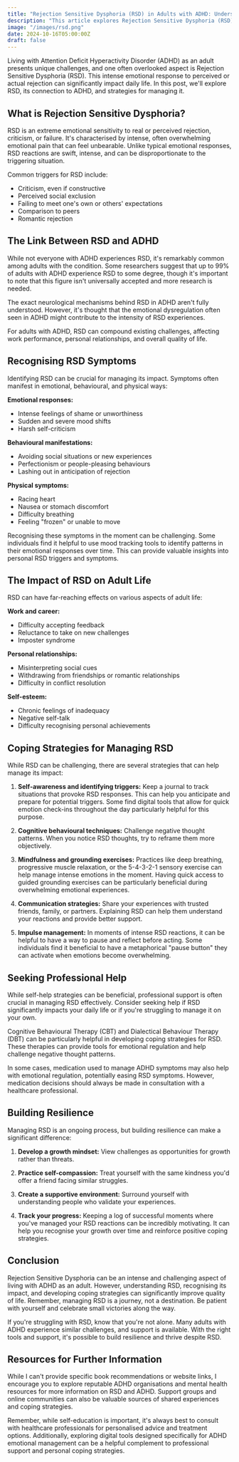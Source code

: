 ```yaml
---
title: "Rejection Sensitive Dysphoria (RSD) in Adults with ADHD: Understanding and Coping"
description: "This article explores Rejection Sensitive Dysphoria (RSD) in adults with ADHD, explaining its symptoms, impact on daily life, and connection to ADHD. It provides practical coping strategies and emphasises the importance of self-awareness, professional support, and digital tools in managing RSD, offering hope and guidance for those struggling with this intense emotional experience."
image: "/images/rsd.png"
date: 2024-10-16T05:00:00Z
draft: false
---
```


Living with Attention Deficit Hyperactivity Disorder (ADHD) as an adult presents unique challenges, and one often overlooked aspect is Rejection Sensitive Dysphoria (RSD). This intense emotional response to perceived or actual rejection can significantly impact daily life. In this post, we'll explore RSD, its connection to ADHD, and strategies for managing it.

## What is Rejection Sensitive Dysphoria?

RSD is an extreme emotional sensitivity to real or perceived rejection, criticism, or failure. It's characterised by intense, often overwhelming emotional pain that can feel unbearable. Unlike typical emotional responses, RSD reactions are swift, intense, and can be disproportionate to the triggering situation.

Common triggers for RSD include:

- Criticism, even if constructive
- Perceived social exclusion
- Failing to meet one's own or others' expectations
- Comparison to peers
- Romantic rejection

## The Link Between RSD and ADHD

While not everyone with ADHD experiences RSD, it's remarkably common among adults with the condition. Some researchers suggest that up to 99% of adults with ADHD experience RSD to some degree, though it's important to note that this figure isn't universally accepted and more research is needed.

The exact neurological mechanisms behind RSD in ADHD aren't fully understood. However, it's thought that the emotional dysregulation often seen in ADHD might contribute to the intensity of RSD experiences.

For adults with ADHD, RSD can compound existing challenges, affecting work performance, personal relationships, and overall quality of life.

## Recognising RSD Symptoms

Identifying RSD can be crucial for managing its impact. Symptoms often manifest in emotional, behavioural, and physical ways:

**Emotional responses:**

- Intense feelings of shame or unworthiness
- Sudden and severe mood shifts
- Harsh self-criticism

**Behavioural manifestations:**

- Avoiding social situations or new experiences
- Perfectionism or people-pleasing behaviours
- Lashing out in anticipation of rejection

**Physical symptoms:**

- Racing heart
- Nausea or stomach discomfort
- Difficulty breathing
- Feeling "frozen" or unable to move

Recognising these symptoms in the moment can be challenging. Some individuals find it helpful to use mood tracking tools to identify patterns in their emotional responses over time. This can provide valuable insights into personal RSD triggers and symptoms.

## The Impact of RSD on Adult Life

RSD can have far-reaching effects on various aspects of adult life:

**Work and career:**

- Difficulty accepting feedback
- Reluctance to take on new challenges
- Imposter syndrome

**Personal relationships:**

- Misinterpreting social cues
- Withdrawing from friendships or romantic relationships
- Difficulty in conflict resolution

**Self-esteem:**

- Chronic feelings of inadequacy
- Negative self-talk
- Difficulty recognising personal achievements

## Coping Strategies for Managing RSD

While RSD can be challenging, there are several strategies that can help manage its impact:

1. **Self-awareness and identifying triggers:** Keep a journal to track situations that provoke RSD responses. This can help you anticipate and prepare for potential triggers. Some find digital tools that allow for quick emotion check-ins throughout the day particularly helpful for this purpose.

2. **Cognitive behavioural techniques:** Challenge negative thought patterns. When you notice RSD thoughts, try to reframe them more objectively.

3. **Mindfulness and grounding exercises:** Practices like deep breathing, progressive muscle relaxation, or the 5-4-3-2-1 sensory exercise can help manage intense emotions in the moment. Having quick access to guided grounding exercises can be particularly beneficial during overwhelming emotional experiences.

4. **Communication strategies:** Share your experiences with trusted friends, family, or partners. Explaining RSD can help them understand your reactions and provide better support.

5. **Impulse management:** In moments of intense RSD reactions, it can be helpful to have a way to pause and reflect before acting. Some individuals find it beneficial to have a metaphorical "pause button" they can activate when emotions become overwhelming.

## Seeking Professional Help

While self-help strategies can be beneficial, professional support is often crucial in managing RSD effectively. Consider seeking help if RSD significantly impacts your daily life or if you're struggling to manage it on your own.

Cognitive Behavioural Therapy (CBT) and Dialectical Behaviour Therapy (DBT) can be particularly helpful in developing coping strategies for RSD. These therapies can provide tools for emotional regulation and help challenge negative thought patterns.

In some cases, medication used to manage ADHD symptoms may also help with emotional regulation, potentially easing RSD symptoms. However, medication decisions should always be made in consultation with a healthcare professional.

## Building Resilience

Managing RSD is an ongoing process, but building resilience can make a significant difference:

1. **Develop a growth mindset:** View challenges as opportunities for growth rather than threats.

2. **Practice self-compassion:** Treat yourself with the same kindness you'd offer a friend facing similar struggles.

3. **Create a supportive environment:** Surround yourself with understanding people who validate your experiences.

4. **Track your progress:** Keeping a log of successful moments where you've managed your RSD reactions can be incredibly motivating. It can help you recognise your growth over time and reinforce positive coping strategies.

## Conclusion

Rejection Sensitive Dysphoria can be an intense and challenging aspect of living with ADHD as an adult. However, understanding RSD, recognising its impact, and developing coping strategies can significantly improve quality of life. Remember, managing RSD is a journey, not a destination. Be patient with yourself and celebrate small victories along the way.

If you're struggling with RSD, know that you're not alone. Many adults with ADHD experience similar challenges, and support is available. With the right tools and support, it's possible to build resilience and thrive despite RSD.

## Resources for Further Information

While I can't provide specific book recommendations or website links, I encourage you to explore reputable ADHD organisations and mental health resources for more information on RSD and ADHD. Support groups and online communities can also be valuable sources of shared experiences and coping strategies.

Remember, while self-education is important, it's always best to consult with healthcare professionals for personalised advice and treatment options. Additionally, exploring digital tools designed specifically for ADHD emotional management can be a helpful complement to professional support and personal coping strategies.
